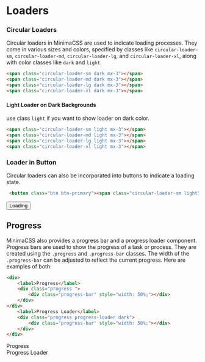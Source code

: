 # Loaders

### Circular Loaders

Circular loaders in MinimaCSS are used to indicate loading processes. They come in various sizes and colors, specified by classes like `circular-loader-sm`, `circular-loader-md`, `circular-loader-lg`, and `circular-loader-xl`, along with color classes like `dark` and `light`.

```html
<span class="circular-loader-sm dark mx-3"></span>
<span class="circular-loader-md dark mx-3"></span>
<span class="circular-loader-lg dark mx-3"></span>
<span class="circular-loader-xl dark mx-3"></span>

```
<div class="component-preview">
<span class="circular-loader-sm dark mx-3"></span>
<span class="circular-loader-md dark mx-3"></span>
<span class="circular-loader-lg dark mx-3"></span>
<span class="circular-loader-xl dark mx-3"></span>
</div>

#### Light Loader on Dark Backgrounds

use class `light` if you want to show loader on dark color.

```html
<span class="circular-loader-sm light mx-3"></span>
<span class="circular-loader-md light mx-3"></span>
<span class="circular-loader-lg light mx-3"></span>
<span class="circular-loader-xl light mx-3"></span>

```
<div data-theme="dark">
<div class="component-preview" >
<span class="circular-loader-sm light mx-3"></span>
<span class="circular-loader-md light mx-3"></span>
<span class="circular-loader-lg light mx-3"></span>
<span class="circular-loader-xl light mx-3"></span>
</div>
</div>

### Loader in Button

Circular loaders can also be incorporated into buttons to indicate a loading state.

```html
 <button class="btn btn-primary"><span class="circular-loader-sm light"></span> Loading</button>
```
<div class="component-preview">
<button class="btn btn-primary"><span class="circular-loader-sm light"></span> Loading</button>
</div>

## Progress 

MinimaCSS also provides a progress bar and a progress loader component. Progress bars are used to show the progress of a task or process. They are created using the `.progress` and `.progress-bar` classes. The width of the `.progress-bar` can be adjusted to reflect the current progress. Here are examples of both:

```html
<div>
    <label>Progress</label>
    <div class="progress ">
        <div class="progress-bar" style="width: 50%;"></div>
    </div>
</div>
    <label>Progress Loader</label>
    <div class="progress progress-loader dark">
        <div class="progress-bar" style="width: 50%;"></div>
    </div>
</div>

```
<div class="component-preview d-block">
    <div>
        <label>Progress</label>
        <div class="progress">
            <div class="progress-bar" style="width: 50%;"></div>
        </div>
    </div>
    <div class="mt-4">
        <label>Progress Loader</label>
        <div class="progress progress-loader dark">
            <div class="progress-bar" style="width: 50%;"></div>
        </div>
    </div>
</div>
